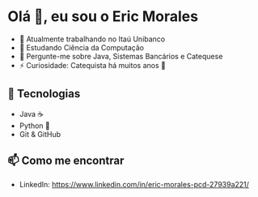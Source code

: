 # Olá 👋, eu sou o Eric Morales

- 🔭 Atualmente trabalhando no Itaú Unibanco  
- 🌱 Estudando Ciência da Computação  
- 💬 Pergunte-me sobre Java, Sistemas Bancários e Catequese  
- ⚡ Curiosidade: Catequista há muitos anos 🙏  

## 🚀 Tecnologias
- Java ☕  
- Python 🐍  
- Git & GitHub  

## 📫 Como me encontrar
- LinkedIn: https://www.linkedin.com/in/eric-morales-pcd-27939a221/

